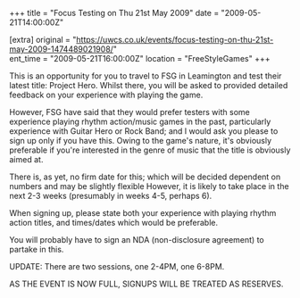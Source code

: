 +++
title = "Focus Testing on Thu 21st May 2009"
date = "2009-05-21T14:00:00Z"

[extra]
original = "https://uwcs.co.uk/events/focus-testing-on-thu-21st-may-2009-1474489021908/"    
ent_time = "2009-05-21T16:00:00Z"
location = "FreeStyleGames"
+++

This is an opportunity for you to travel to FSG in Leamington and test their latest title: Project Hero. Whilst there, you will be asked to provided detailed feedback on your experience with playing the game.

However, FSG have said that they would prefer testers with some experience playing rhythm action/music games in the past, particularly experience with Guitar Hero or Rock Band; and I would ask you please to sign up only if you have this. Owing to the game's nature, it's obviously preferable if you're interested in the genre of music that the title is obviously aimed at.

There is, as yet, no firm date for this; which will be decided dependent on numbers and may be slightly flexible However, it is likely to take place in the next 2-3 weeks (presumably in weeks 4-5, perhaps 6).

When signing up, please state both your experience with playing rhythm action titles, and times/dates which would be preferable.

You will probably have to sign an NDA (non-disclosure agreement) to partake in this.

UPDATE: There are two sessions, one 2-4PM, one 6-8PM.

AS THE EVENT IS NOW FULL, SIGNUPS WILL BE TREATED AS RESERVES.

